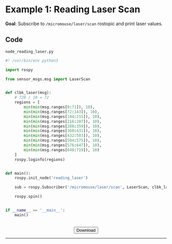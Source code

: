 # Example 1: Reading Laser Scan

**Goal**: Subscribe to `/micromouse/laser/scan` rostopic and print laser values.


## Code

`node_reading_laser.py`

```python
#! /usr/bin/env python3

import rospy

from sensor_msgs.msg import LaserScan


def clbk_laser(msg):
    # 720 / 10 = 72
    regions = [
        min(min(msg.ranges[0:71]), 10),
        min(min(msg.ranges[72:143]), 10),
        min(min(msg.ranges[144:215]), 10),
        min(min(msg.ranges[216:287]), 10),
        min(min(msg.ranges[288:359]), 10),
        min(min(msg.ranges[360:431]), 10),
        min(min(msg.ranges[432:503]), 10),
        min(min(msg.ranges[504:575]), 10),
        min(min(msg.ranges[576:647]), 10),
        min(min(msg.ranges[648:719]), 10)
    ]
    rospy.loginfo(regions)


def main():
    rospy.init_node('reading_laser')

    sub = rospy.Subscriber('/micromouse/laser/scan', LaserScan, clbk_laser)

    rospy.spin()


if __name__ == '__main__':
    main()
    
```

<center><a href="node_reading_laser.py" download><button>Download</button></a></center>

---
